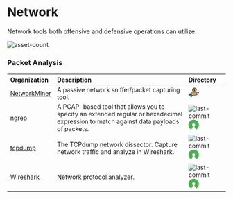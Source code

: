 # Network

Network tools both offensive and defensive operations can utilize.

![asset-count](https://img.shields.io/badge/Tools%20%26%20Resources%20Available-3-3c85d4?style=for-the-badge)




### Packet Analysis

| Organization | Description | Directory |
| :--- | :--- | :--- |
| [NetworkMiner](https://www.netresec.com/?page=NetworkMiner) | A passive network sniffer/packet capturing tool. | ![freemium-service](../icons/freemium-service.png) |
| [ngrep](https://github.com/jpr5/ngrep) | A PCAP-based tool that allows you to specify an extended regular or hexadecimal expression to match against data payloads of packets. | ![last-commit](https://img.shields.io/github/last-commit/jpr5/ngrep?color=3c85d4&style=flat-square) ![opensource](../icons/opensource.png) |
| [tcpdump](https://github.com/the-tcpdump-group/tcpdump) | The TCPdump network dissector. Capture network traffic and analyze in Wireshark. | ![last-commit](https://img.shields.io/github/last-commit/the-tcpdump-group/tcpdump?color=3c85d4&style=flat-square) ![opensource](../icons/opensource.png) |
| [Wireshark](https://gitlab.com/wireshark/wireshark) | Network protocol analyzer. | ![last-commit](https://img.shields.io/gitlab/last-commit/wireshark/wireshark?color=3c85d4&style=flat-square) ![opensource](../icons/opensource.png) |
